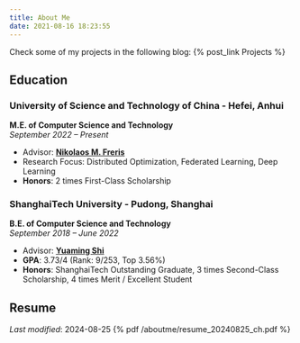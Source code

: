 ```yaml
---
title: About Me
date: 2021-08-16 18:23:55
---
```


Check some of my projects in the following blog: {% post_link Projects %}

## Education

### University of Science and Technology of China - Hefei, Anhui
**M.E. of Computer Science and Technology**  
*September 2022 – Present*  
- Advisor: [**Nikolaos M. Freris**](http://staff.ustc.edu.cn/~nfr/)
- Research Focus: Distributed Optimization, Federated Learning, Deep Learning
- **Honors**: 2 times First-Class Scholarship

### ShanghaiTech University - Pudong, Shanghai
**B.E. of Computer Science and Technology**  
*September 2018 – June 2022*  
- Advisor: [**Yuaming Shi**](https://shiyuanming.github.io/)
- **GPA**: 3.73/4 (Rank: 9/253, Top 3.56%)
- **Honors**: ShanghaiTech Outstanding Graduate, 3 times Second-Class Scholarship, 4 times Merit / Excellent Student

## Resume

*Last modified*: 2024-08-25
{% pdf /aboutme/resume_20240825_ch.pdf %}




